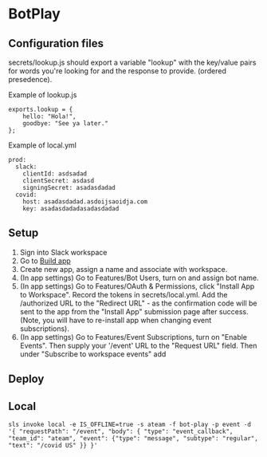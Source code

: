 # BotPlay

## Configuration files
secrets/lookup.js should export a variable "lookup" with the key/value pairs for words you're looking for and the response to provide.  (ordered presedence).

Example of lookup.js

```
exports.lookup = {
	hello: "Hola!",
	goodbye: "See ya later."
};
```

Example of local.yml

```
prod:
  slack:
    clientId: asdsadad
    clientSecret: asdasd
    signingSecret: asadasdadad
  covid:
    host: asadasdadad.asdoijsaoidja.com
    key: asadasdadadasadasdadad

```

## Setup
1. Sign into Slack workspace
2. Go to [Build app](https://api.slack.com)
3. Create new app, assign a name and associate with workspace.
4. (In app settings) Go to Features/Bot Users, turn on and assign bot name.
5. (In app settings) Go to Features/OAuth & Permissions, click "Install App to Workspace".  Record the tokens in secrets/local.yml. Add the /authorized URL to the "Redirect URL" - as the confirmation code will be sent to the app from the "Install App" submission page after success.  (Note, you will have to re-install app when changing event subscriptions).
6. (In app settings) Go to Features/Event Subscriptions, turn on "Enable Events".  Then supply your '/event' URL to the "Request URL" field.  Then under "Subscribe to workspace events" add


## Deploy


## Local
`sls invoke local -e IS_OFFLINE=true -s ateam -f bot-play -p event -d '{ "requestPath": "/event", "body": { "type": "event_callback", "team_id": "ateam", "event": {"type": "message", "subtype": "regular", "text": "/covid US" }} }'`